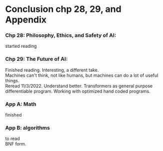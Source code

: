 # Conclusion chp 28, 29, and Appendix  

### Chp 28: Philosophy, Ethics, and Safety of AI:  

started reading 


### Chp 29: The Future of AI:  

Finished reading.  Interesting, a different take.  
Machines can't think, not like humans, but machines can do a lot of useful things.  
Reread 11/3/2022. Understand better. Transformers as general purpose differentiable program. Working with optimized hand coded programs.  


### App A: Math  

finished

### App B: algorithms  

to read  
BNF form.  



